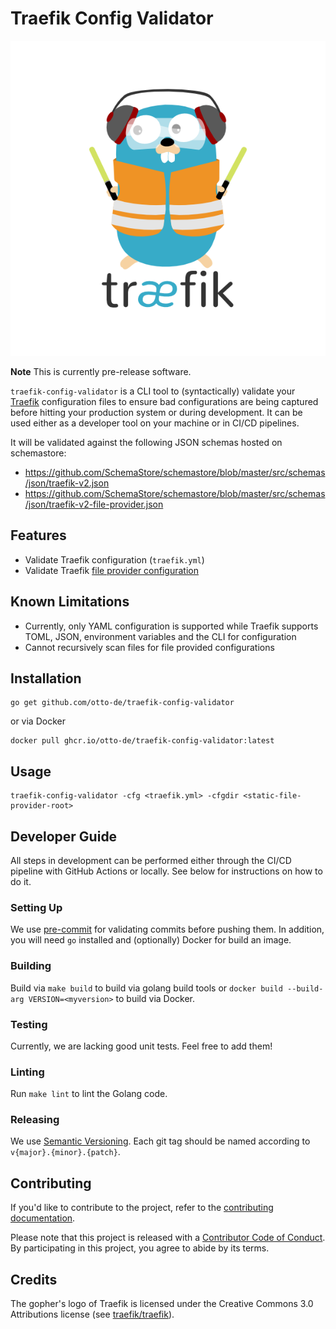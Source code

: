 # Traefik Config Validator

<p align="center">
<img src="https://github.com/traefik/traefik/raw/master/docs/content/assets/img/traefik.logo.png" alt="Traefik" title="Traefik" />
</p>

**Note** This is currently pre-release software.

`traefik-config-validator` is a CLI tool to (syntactically) validate your [Traefik](https://doc.traefik.io/traefik) configuration files to ensure bad configurations are being captured before hitting your production system or during development. It can be used either as a developer tool on your machine or in CI/CD pipelines.

It will be validated against the following JSON schemas hosted on schemastore:

- https://github.com/SchemaStore/schemastore/blob/master/src/schemas/json/traefik-v2.json
- https://github.com/SchemaStore/schemastore/blob/master/src/schemas/json/traefik-v2-file-provider.json

## Features

- Validate Traefik configuration (`traefik.yml`)
- Validate Traefik [file provider configuration](https://doc.traefik.io/traefik/providers/file/)

## Known Limitations

- Currently, only YAML configuration is supported while Traefik supports TOML, JSON, environment variables and the CLI for configuration
- Cannot recursively scan files for file provided configurations

## Installation

```
go get github.com/otto-de/traefik-config-validator
```

or via Docker

```
docker pull ghcr.io/otto-de/traefik-config-validator:latest
```

## Usage

```
traefik-config-validator -cfg <traefik.yml> -cfgdir <static-file-provider-root>
```

## Developer Guide

All steps in development can be performed either through the CI/CD pipeline with GitHub Actions or locally. See below for instructions on how to do it.

### Setting Up

We use [pre-commit](https://pre-commit.com/) for validating commits before pushing them. In addition, you will need `go` installed and (optionally) Docker for build an image.

### Building

Build via `make build` to build via golang build tools or `docker build --build-arg VERSION=<myversion>` to build via Docker.

### Testing

Currently, we are lacking good unit tests. Feel free to add them!

### Linting

Run `make lint` to lint the Golang code.

### Releasing

We use [Semantic Versioning](https://semver.org/). Each git tag should be named according to `v{major}.{minor}.{patch}`.

## Contributing

If you'd like to contribute to the project, refer to the [contributing documentation](CONTRIBUTING.md).

Please note that this project is released with a [Contributor Code of Conduct](CODE_OF_CONDUCT.md).
By participating in this project, you agree to abide by its terms.

## Credits

The gopher's logo of Traefik is licensed under the Creative Commons 3.0 Attributions license (see [traefik/traefik](https://github.com/traefik/traefik)).
